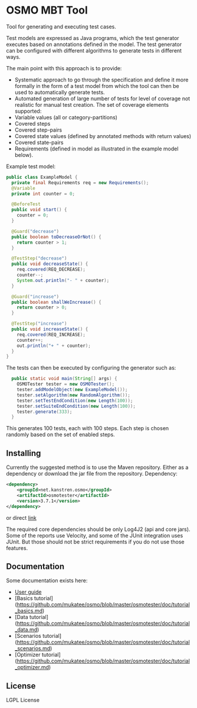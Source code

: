 OSMO MBT Tool
=============

Tool for generating and executing test cases.

Test models are expressed as Java programs, which the test generator executes based on annotations defined in the model.
The test generator can be configured with different algorithms to generate tests in different ways.

The main point with this approach is to provide:
- Systematic approach to go through the specification and define it more formally in the form of a test model from
  which the tool can then be used to automatically generate tests.
- Automated generation of large number of tests for level of coverage not realistic for manual test creation.
  The set of coverage elements supported:
 - Variable values (all or category-partitions)
 - Covered steps
 - Covered step-pairs
 - Covered state values (defined by annotated methods with return values)
 - Covered state-pairs
 - Requirements (defined in model as illustrated in the example model below).

Example test model:

```java
public class ExampleModel {
  private final Requirements req = new Requirements();
  @Variable
  private int counter = 0;

  @BeforeTest
  public void start() {
    counter = 0;
  }

  @Guard("decrease")
  public boolean toDecreaseOrNot() {
    return counter > 1;
  }

  @TestStep("decrease")
  public void decreaseState() {
    req.covered(REQ_DECREASE);
    counter--;
    System.out.println("- " + counter);
  }

  @Guard("increase")
  public boolean shallWeIncrease() {
    return counter > 0;
  }

  @TestStep("increase")
  public void increaseState() {
    req.covered(REQ_INCREASE);
    counter++;
    out.println("+ " + counter);
  }
}
```

The tests can then be executed by configuring the generator such as:

```java
  public static void main(String[] args) {
    OSMOTester tester = new OSMOTester();
    tester.addModelObject(new ExampleModel());
    tester.setAlgorithm(new RandomAlgorithm());
    tester.setTestEndCondition(new Length(100));
    tester.setSuiteEndCondition(new Length(100));
    tester.generate(333);
  }
```

This generates 100 tests, each with 100 steps. Each step is chosen randomly based on the set of enabled steps.

Installing
----------

Currently the suggested method is to use the Maven repository. Either as a dependency or download the jar file from the repository.
Dependency:

```xml
<dependency>
	<groupId>net.kanstren.osmo</groupId>
	<artifactId>osmotester</artifactId>
	<version>3.7.1</version>
</dependency>
```

or direct [link](http://central.maven.org/maven2/net/kanstren/osmo/osmotester/3.5.0/osmotester-3.5.0.jar)

The required core dependencies should be only Log4J2 (api and core jars).
Some of the reports use Velocity, and some of the JUnit integration uses JUnit. But those should not be strict requirements if you do not use those features.

Documentation
-------------

Some documentation exists here:

 - [User guide](https://github.com/mukatee/osmo/blob/master/osmotester/doc/osmo_guide.md)
 - [Basics tutorial] (https://github.com/mukatee/osmo/blob/master/osmotester/doc/tutorial_basics.md)
 - [Data tutorial] (https://github.com/mukatee/osmo/blob/master/osmotester/doc/tutorial_data.md)
 - [Scenarios tutorial] (https://github.com/mukatee/osmo/blob/master/osmotester/doc/tutorial_scenarios.md)
 - [Optimizer tutorial] (https://github.com/mukatee/osmo/blob/master/osmotester/doc/tutorial_optimizer.md)

License
-------

LGPL License

